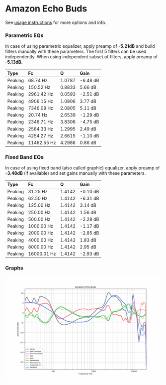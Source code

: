 # Amazon Echo Buds
See [usage instructions](https://github.com/jaakkopasanen/AutoEq#usage) for more options and info.

### Parametric EQs
In case of using parametric equalizer, apply preamp of **-5.21dB** and build filters manually
with these parameters. The first 5 filters can be used independently.
When using independent subset of filters, apply preamp of **-5.13dB**.

| Type    | Fc          |      Q | Gain     |
|:--------|:------------|:-------|:---------|
| Peaking | 68.74 Hz    | 1.0787 | -6.48 dB |
| Peaking | 150.52 Hz   | 0.8833 | 5.66 dB  |
| Peaking | 2961.42 Hz  | 0.0593 | -2.51 dB |
| Peaking | 4906.15 Hz  | 1.0806 | 3.77 dB  |
| Peaking | 7346.09 Hz  | 2.0805 | 5.11 dB  |
| Peaking | 20.74 Hz    | 2.6539 | -1.29 dB |
| Peaking | 2346.71 Hz  | 3.8306 | -4.75 dB |
| Peaking | 2584.33 Hz  | 1.2995 | 2.49 dB  |
| Peaking | 4254.27 Hz  | 2.6615 | -1.10 dB |
| Peaking | 11462.55 Hz | 4.2986 | 0.86 dB  |

### Fixed Band EQs
In case of using fixed band (also called graphic) equalizer, apply preamp of **-3.48dB**
(if available) and set gains manually with these parameters.

| Type    | Fc          |      Q | Gain     |
|:--------|:------------|:-------|:---------|
| Peaking | 31.25 Hz    | 1.4142 | -0.10 dB |
| Peaking | 62.50 Hz    | 1.4142 | -6.31 dB |
| Peaking | 125.00 Hz   | 1.4142 | 3.14 dB  |
| Peaking | 250.00 Hz   | 1.4142 | 1.56 dB  |
| Peaking | 500.00 Hz   | 1.4142 | -2.28 dB |
| Peaking | 1000.00 Hz  | 1.4142 | -1.17 dB |
| Peaking | 2000.00 Hz  | 1.4142 | -2.85 dB |
| Peaking | 4000.00 Hz  | 1.4142 | 1.83 dB  |
| Peaking | 8000.00 Hz  | 1.4142 | 2.95 dB  |
| Peaking | 16000.01 Hz | 1.4142 | -2.93 dB |

### Graphs
![](./Amazon%20Echo%20Buds.png)